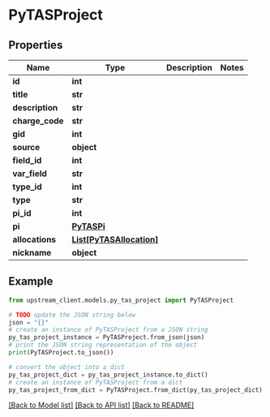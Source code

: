 # PyTASProject


## Properties

Name | Type | Description | Notes
------------ | ------------- | ------------- | -------------
**id** | **int** |  | 
**title** | **str** |  | 
**description** | **str** |  | 
**charge_code** | **str** |  | 
**gid** | **int** |  | 
**source** | **object** |  | 
**field_id** | **int** |  | 
**var_field** | **str** |  | 
**type_id** | **int** |  | 
**type** | **str** |  | 
**pi_id** | **int** |  | 
**pi** | [**PyTASPi**](PyTASPi.md) |  | 
**allocations** | [**List[PyTASAllocation]**](PyTASAllocation.md) |  | 
**nickname** | **object** |  | 

## Example

```python
from upstream_client.models.py_tas_project import PyTASProject

# TODO update the JSON string below
json = "{}"
# create an instance of PyTASProject from a JSON string
py_tas_project_instance = PyTASProject.from_json(json)
# print the JSON string representation of the object
print(PyTASProject.to_json())

# convert the object into a dict
py_tas_project_dict = py_tas_project_instance.to_dict()
# create an instance of PyTASProject from a dict
py_tas_project_from_dict = PyTASProject.from_dict(py_tas_project_dict)
```
[[Back to Model list]](../README.md#documentation-for-models) [[Back to API list]](../README.md#documentation-for-api-endpoints) [[Back to README]](../README.md)


